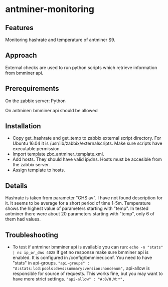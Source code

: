 # antminer-monitoring
## Features
Monitoring hashrate and temperature of antminer S9.
## Approach
External checks are used to run python scripts which retrieve information from bmminer api. 
## Prerequirements
On the zabbix server: Python

On antminer: bmminer api should be allowed
## Installation
* Copy get_hashrate and get_temp to zabbix external script directory. For Ubuntu 16.04 it is /usr/lib/zabbix/externalscripts. Make sure scripts have executable permission.
* Import template zbx_antminer_template.xml.
* Add hosts. They should have valid ip\dns. Hosts must be accesible from the zabbix server.
* Assign template to hosts.
## Details
Hashrate is taken from parameter "GHS av". I have not found description for it. It seems to be average for a short period of time 1-5m.
Temperature shows the highest value of parameters starting with "temp". In tested antminer there were about 20 parameters starting with "temp", only 6 of them had values. 
## Troubleshooting
* To test if antminer bmminer api is available you can run:
`echo -n "stats" | nc ip_or_dns 4028`
If get no response make sure bmminer api is enabled. It is configured in /config/bmminer.conf. 
You need to have "stats" in api-groups.
`"api-groups" : "A:stats:lcd:pools:devs:summary:version:noncenum",`
api-allow is responsible for source of requests. This works fine, but you may want to have more strict settings.
`"api-allow" : "A:0/0,W:*",`
